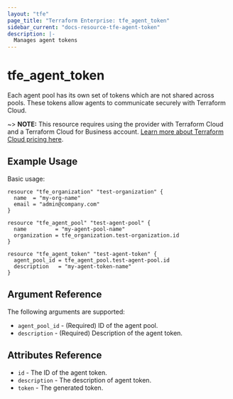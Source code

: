 ```yaml
---
layout: "tfe"
page_title: "Terraform Enterprise: tfe_agent_token"
sidebar_current: "docs-resource-tfe-agent-token"
description: |-
  Manages agent tokens
---
```


# tfe_agent_token

Each agent pool has its own set of tokens which are not shared across pools.
These tokens allow agents to communicate securely with Terraform Cloud.

~> **NOTE:** This resource requires using the provider with Terraform Cloud and a Terraform Cloud 
for Business account. 
[Learn more about Terraform Cloud pricing here](https://www.hashicorp.com/products/terraform/pricing).

## Example Usage

Basic usage:

```hcl
resource "tfe_organization" "test-organization" {
  name  = "my-org-name"
  email = "admin@company.com"
}

resource "tfe_agent_pool" "test-agent-pool" {
  name         = "my-agent-pool-name"
  organization = tfe_organization.test-organization.id
}

resource "tfe_agent_token" "test-agent-token" {
  agent_pool_id = tfe_agent_pool.test-agent-pool.id
  description   = "my-agent-token-name"
}
```

## Argument Reference

The following arguments are supported:

* `agent_pool_id` - (Required) ID of the agent pool.
* `description` - (Required) Description of the agent token.

## Attributes Reference

* `id` - The ID of the agent token.
* `description` - The description of agent token.
* `token` - The generated token.

